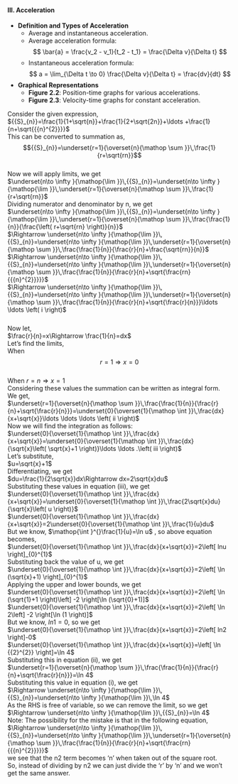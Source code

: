 
#### III. Acceleration
   - **Definition and Types of Acceleration**
     - Average and instantaneous acceleration.
     - Average acceleration formula: $$ \bar{a} = \frac{v_2 - v_1}{t_2 - t_1} = \frac{\Delta v}{\Delta t} $$
     - Instantaneous acceleration formula: $$ a = \lim_{\Delta t \to 0} \frac{\Delta v}{\Delta t} = \frac{dv}{dt} $$
   - **Graphical Representations**
     - **Figure 2.2**: Position-time graphs for various accelerations.
     - **Figure 2.3**: Velocity-time graphs for constant acceleration.

Consider the given expression,<br />     ${{S}_{n}}=\frac{1}{1+\sqrt{n}}+\frac{1}{2+\sqrt{2n}}+\ldots +\frac{1}{n+\sqrt{{{n}^{2}}}}$ <br />This can be converted to summation as,<br />     $${{S}_{n}}=\underset{r=1}{\overset{n}{\mathop \sum }}\,\frac{1}{r+\sqrt{rn}}$$<br /> Now we will apply limits, we get<br />     $\underset{n\to \infty }{\mathop{\lim }}\,{{S}_{n}}=\underset{n\to \infty }{\mathop{\lim }}\,\underset{r=1}{\overset{n}{\mathop \sum }}\,\frac{1}{r+\sqrt{rn}}$ <br />Dividing numerator and denominator by  n, we get<br />     $\underset{n\to \infty }{\mathop{\lim }}\,{{S}_{n}}=\underset{n\to \infty }{\mathop{\lim }}\,\underset{r=1}{\overset{n}{\mathop \sum }}\,\frac{\frac{1}{n}}{\frac{\left( r+\sqrt{rn} \right)}{n}}$ <br />     $\Rightarrow \underset{n\to \infty }{\mathop{\lim }}\,{{S}_{n}}=\underset{n\to \infty }{\mathop{\lim }}\,\underset{r=1}{\overset{n}{\mathop \sum }}\,\frac{\frac{1}{n}}{\frac{r}{n}+\frac{\sqrt{rn}}{n}}$ <br />     $\Rightarrow \underset{n\to \infty }{\mathop{\lim }}\,{{S}_{n}}=\underset{n\to \infty }{\mathop{\lim }}\,\underset{r=1}{\overset{n}{\mathop \sum }}\,\frac{\frac{1}{n}}{\frac{r}{n}+\sqrt{\frac{rn}{{{n}^{2}}}}}$ <br />     $\Rightarrow \underset{n\to \infty }{\mathop{\lim }}\,{{S}_{n}}=\underset{n\to \infty }{\mathop{\lim }}\,\underset{r=1}{\overset{n}{\mathop \sum }}\,\frac{\frac{1}{n}}{\frac{r}{n}+\sqrt{\frac{r}{n}}}\ldots \ldots \left( i \right)$ $$ $$ <br />Now let,<br />     $\frac{r}{n}=x\Rightarrow \frac{1}{n}=dx$ <br />Let’s find the limits,<br />When $$r=1\Rightarrow x=0$$<br />When $r=n\Rightarrow x=1$ <br />Considering these values the summation can be written as integral form. We get,<br />     $\underset{r=1}{\overset{n}{\mathop \sum }}\,\frac{\frac{1}{n}}{\frac{r}{n}+\sqrt{\frac{r}{n}}}=\underset{0}{\overset{1}{\mathop \int }}\,\frac{dx}{x+\sqrt{x}}\ldots \ldots \ldots \left( ii \right)$ <br />Now we will find the integration as follows:<br />     $\underset{0}{\overset{1}{\mathop \int }}\,\frac{dx}{x+\sqrt{x}}=\underset{0}{\overset{1}{\mathop \int }}\,\frac{dx}{\sqrt{x}\left( \sqrt{x}+1 \right)}\ldots \ldots .\left( iii \right)$ <br />Let’s substitute,<br />     $u=\sqrt{x}+1$ <br />Differentiating, we get<br />     $du=\frac{1}{2\sqrt{x}}dx\Rightarrow dx=2\sqrt{x}du$ <br />Substituting these values in equation (iii), we get<br />     $\underset{0}{\overset{1}{\mathop \int }}\,\frac{dx}{x+\sqrt{x}}=\underset{0}{\overset{1}{\mathop \int }}\,\frac{2\sqrt{x}du}{\sqrt{x}\left( u \right)}$ <br />     $\underset{0}{\overset{1}{\mathop \int }}\,\frac{dx}{x+\sqrt{x}}=2\underset{0}{\overset{1}{\mathop \int }}\,\frac{1}{u}du$ <br />But we know, $\mathop{\int }^{}\frac{1}{u}=\ln u$ , so above equation becomes,<br />     $\underset{0}{\overset{1}{\mathop \int }}\,\frac{dx}{x+\sqrt{x}}=2\left[ lnu \right]_{0}^{1}$ <br />Substituting back the value of u, we get<br />     $\underset{0}{\overset{1}{\mathop \int }}\,\frac{dx}{x+\sqrt{x}}=2\left[ \ln (\sqrt{x}+1) \right]_{0}^{1}$ <br />Applying the upper and lower bounds, we get<br />     $\underset{0}{\overset{1}{\mathop \int }}\,\frac{dx}{x+\sqrt{x}}=2\left[ \ln (\sqrt{1}+1 \right)\left] -2 \right[\ln (\sqrt{0}+1)]$ <br />     $\underset{0}{\overset{1}{\mathop \int }}\,\frac{dx}{x+\sqrt{x}}=2\left[ \ln 2\left] -2 \right[\ln (1 \right)]$ <br />But we know, $ln1=0$, so we get<br />     $\underset{0}{\overset{1}{\mathop \int }}\,\frac{dx}{x+\sqrt{x}}=2\left[ ln2 \right]-0$ <br />     $\underset{0}{\overset{1}{\mathop \int }}\,\frac{dx}{x+\sqrt{x}}=\left[ \ln {{2}^{2}} \right]=\ln 4$ <br />Substituting this in equation (ii), we get<br />     $\underset{r=1}{\overset{n}{\mathop \sum }}\,\frac{\frac{1}{n}}{\frac{r}{n}+\sqrt{\frac{r}{n}}}=\ln 4$ <br />Substituting this value in equation (i), we get<br />     $\Rightarrow \underset{n\to \infty }{\mathop{\lim }}\,{{S}_{n}}=\underset{n\to \infty }{\mathop{\lim }}\,\ln 4$ <br />As the RHS is free of variable, so we can remove the limit, so we get<br />     $\Rightarrow \underset{n\to \infty }{\mathop{\lim }}\,{{S}_{n}}=\ln 4$ <br />Note:  The possibility for the mistake is that in the following equation,<br />     $\Rightarrow \underset{n\to \infty }{\mathop{\lim }}\,{{S}_{n}}=\underset{n\to \infty }{\mathop{\lim }}\,\underset{r=1}{\overset{n}{\mathop \sum }}\,\frac{\frac{1}{n}}{\frac{r}{n}+\sqrt{\frac{rn}{{{n}^{2}}}}}$ <br />we see that the n2 term becomes ‘n’ when taken out of the square root.<br />So, instead of dividing by n2 we can just divide the ‘r’ by ‘n’ and we won’t get the same answer.<br /><br /><br />